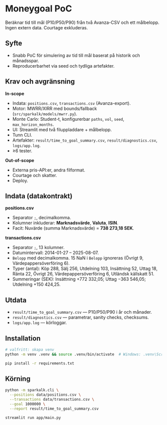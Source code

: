 # Moneygoal PoC

Beräknar tid till mål (P10/P50/P90) från två Avanza-CSV och ett målbelopp. Ingen extern data. Courtage exkluderas.

## Syfte
- Snabb PoC för simulering av tid till mål baserat på historik och månadsspar.
- Reproducerbarhet via seed och tydliga artefakter.

## Krav och avgränsning
**In-scope**
- Indata: `positions.csv`, `transactions.csv` (Avanza-export).
- Motor: MWRR/XIRR med bounds/fallback (`src/sparkalk/models/mwrr.py`).
- Monte Carlo: Student-t, konfigurerbar `paths`, `vol`, `seed`, `max_horizon_months`.
- UI: Streamlit med två filuppladdare + målbelopp.
- Tunn CLI.
- Artefakter: `result/time_to_goal_summary.csv`, `result/diagnostics.csv`, `logs/app.log`.
- ≥6 tester.

**Out-of-scope**
- Externa pris-API:er, andra filformat.
- Courtage och skatter.
- Deploy.

## Indata (datakontrakt)
**positions.csv**
- Separator `;`, decimalkomma.
- Kolumner inkluderar: **Marknadsvärde**, **Valuta**, **ISIN**.
- Facit: Nuvärde (summa Marknadsvärde) = **738 273,18 SEK**.

**transactions.csv**
- Separator `;`, 13 kolumner.
- Datumintervall: 2014-01-27 – 2025-08-07.
- `Belopp` med decimalkomma. 15 NaN i `Belopp` ignoreras (Övrigt 9, Värdepappersöverföring 6).
- Typer (antal): Köp 288, Sälj 256, Utdelning 103, Insättning 52, Uttag 18, Ränta 22, Övrigt 26, Värdepappersöverföring 6, Utländsk källskatt 51.
- Summeringar (SEK): Insättning +772 332,05; Uttag −363 546,05; Utdelning +150 424,25.

## Utdata
- `result/time_to_goal_summary.csv` — P10/P50/P90 i år och månader.
- `result/diagnostics.csv` — parametrar, sanity checks, checksums.
- `logs/app.log` — körloggar.

## Installation
```bash
# valfritt: skapa venv
python -m venv .venv && source .venv/bin/activate  # Windows: .venv\Scripts\activate

pip install -r requirements.txt
```

## Körning
```bash
python -m sparkalk.cli \
  --positions data/positions.csv \
  --transactions data/transactions.csv \
  --goal 1000000 \
  --report result/time_to_goal_summary.csv

streamlit run app/main.py
```
